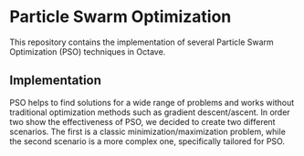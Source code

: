 # Particle Swarm Optimization

This repository contains the implementation of several Particle Swarm Optimization (PSO) techniques in Octave.

## Implementation
PSO helps to find solutions for a wide range of problems and works without traditional optimization methods such as gradient descent/ascent.
In order two show the effectiveness of PSO, we decided to create two different scenarios. The first is a classic minimization/maximization problem, while the second scenario is a more complex one, specifically tailored for PSO.
